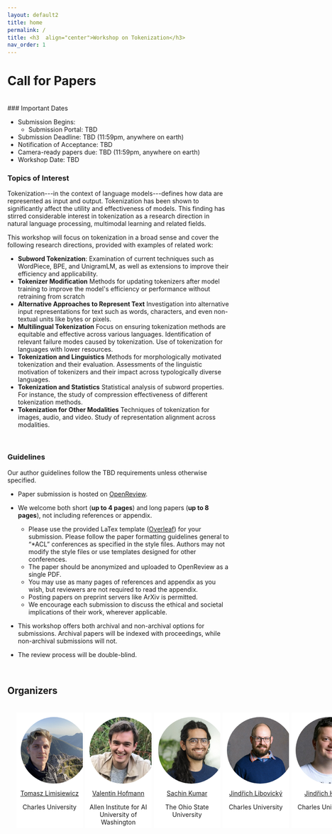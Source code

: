 ```yaml
---
layout: default2
title: home
permalink: /
title: <h3  align="center">Workshop on Tokenization</h3>
nav_order: 1
---
```



# Call for Papers
<br>
### Important Dates

* Submission Begins:
  * Submission Portal: TBD
* Submission Deadline: TBD (11:59pm, anywhere on earth)
* Notification of Acceptance: TBD
* Camera-ready papers due: TBD (11:59pm, anywhere on earth)
* Workshop Date: TBD


### Topics of Interest

Tokenization---in the context of language models---defines how data are represented as input and output. Tokenization has been shown to significantly affect the utility and effectiveness of models. This finding has stirred considerable interest in tokenization as a research direction in natural language processing, multimodal learning and related fields.

This workshop will focus on tokenization in a broad sense and cover the following research directions, provided with examples of related work:

* **Subword Tokenization**: Examination of current techniques such as WordPiece, BPE, and UnigramLM, as well as extensions to improve their efficiency and applicability.
* **Tokenizer Modification** Methods for updating tokenizers after model training to improve the model's efficiency or performance without retraining from scratch 
* **Alternative Approaches to Represent Text** Investigation into alternative input representations for text such as words, characters, and even non-textual units like bytes or pixels.
* **Multilingual Tokenization** Focus on ensuring tokenization methods are equitable and effective across various languages. Identification of relevant failure modes caused by tokenization. Use of tokenization for languages with lower resources. 
* **Tokenization and Linguistics** Methods for morphologically motivated tokenization and their evaluation.
Assessments of the linguistic motivation of tokenizers and their impact across typologically diverse languages. 
* **Tokenization and Statistics** Statistical analysis of subword properties. For instance, the study of compression effectiveness of different tokenization methods.
* **Tokenization for Other Modalities** Techniques of tokenization for images, audio, and video. Study of representation alignment across modalities.


<br>

### Guidelines

Our author guidelines follow the TBD requirements unless otherwise specified. 
* Paper submission is hosted on [OpenReview](#).
* We welcome both short (__up to 4 pages__) and long papers (__up to 8 pages__), not including references or appendix. 
  * Please use the provided LaTex template ([Overleaf](#)) for your submission. Please follow the paper formatting guidelines general to “*ACL” conferences as specified in the style files. Authors may not modify the style files or use templates designed for other conferences.
  * The paper should be anonymized and uploaded to OpenReview as a single PDF. 
  * You may use as many pages of references and appendix as you wish, but reviewers are not required to read the appendix. 
  * Posting papers on preprint servers like ArXiv is permitted.
  * We encourage each submission to discuss the ethical and societal implications of their work, wherever applicable. 

* This workshop offers both archival and non-archival options for submissions. Archival papers will be indexed with proceedings, while non-archival submissions will not.
* The review process will be double-blind.
<br>


## Organizers
<html>
    <div class="team-container">
        <div class="team-member">
            <img src="/assets/img/organizers/tomasz.jpeg" alt="Name 1">
            <a href="https://tomlimi.github.io/">Tomasz Limisiewicz</a>
            <p>Charles University</p>
        </div>
        <div class="team-member">
            <img src="/assets/img/organizers/valentin.jpeg" alt="Name 4">
            <a href="https://valentinhofmann.github.io/">Valentin Hofmann</a>
            <p>Allen Institute for AI<br>University of Washington</p>
        </div>
        <div class="team-member">
            <img src="/assets/img/organizers/sachin.png" alt="Name 5">
            <a href="https://sites.google.com/view/sachinkumar">Sachin Kumar</a>
            <p>The Ohio State University</p>
        </div>
        <div class="team-member">
            <img src="/assets/img/organizers/libovicky.jpg" alt="Name 3">
            <a href="https://ufal.mff.cuni.cz/jindrich-libovicky">Jindřich Libovický</a>
            <p>Charles University</p>
        </div>
        <div class="team-member">
            <img src="/assets/img/organizers/jindra.jpg" alt="Name 2">
            <a href="https://ufal.mff.cuni.cz/jindrich-helcl">Jindřich Helcl</a>
            <p>Charles University</p>
        </div>
    </div>
</html>
<br>

<!-- <div class="team-member">
            <img src="/assets/img/organizers/jindra.jpg" alt="Name 2">
            <a href="https://ufal.mff.cuni.cz/jindrich-helcl">Jindřich Helcl</a>
            <p>Charles University</p>
        </div> -->

<style>
    /* Style for the team container */
.team-container {
    display: grid;
    grid-template-columns: repeat(5, 1fr); /* Display 3 members per row */
    gap: 5px;
    max-width: 1000px;
    padding: 20px;
}

@media (max-width: 768px) {
    .team-container {
        grid-template-columns: repeat(2, 1fr); /* Display 2 members per row on smaller screens */
    }
}

/* Style for each team member */
.team-member {
    text-align: center;
    background-color: #fff;
    padding: 0px;
    width: 150px; /* Set a fixed width for consistent circle appearance */
    height: 260px; /* Set a fixed height for consistent circle appearance */
    /* box-shadow: 0px 3px 6px rgba(0, 0, 0, 0.1); */
    overflow: hidden; /* Hide any image overflow */
}


.team-member h3 {
    font-size: 16px;
    color: #333;
}

.team-member img {
  object-fit: cover;
  border-radius:50%;
  width: 150px;
  height: 150px;
  padding: 10px;
}

.sponsor-container {
    display: flex;
    gap: 5px;
}

.sponsor {
    flex: 1;
    margin: 10px;
    text-align: center;
    box-sizing: border-box;
    height: 50px;
    width: 50px;
}

.sponsor img {  
    width: 100%; /* Make the image take up 100% of the figure's width */
    height: 100%;
    object-fit: contain; 
}

.caption {
    margin-top: 12px; /* Adjust the margin to control the gap between the figure and the caption */
}

.right-half {
    flex: 1; /* Each figure takes up 50% of the available width */
    height: 500px; /* Set a fixed height for all figures (adjust the value as needed) */
}

.news-box {
    border: 1px solid #ccc;
    padding: 10px;
    width: 600px;
    margin: 0 auto;
    background-color: #f9f9f9;
}

@media (max-width: 600px) {
    .news-box {
        width: 100%; /* Adjust width to fit the screen */
    }
}
</style>

<br><br> 